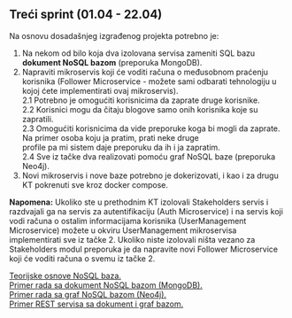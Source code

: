 ## Treći sprint (01.04 - 22.04)

Na osnovu dosadašnjeg izgrađenog projekta potrebno je:  
1. Na nekom od bilo koja dva izolovana servisa zameniti SQL bazu <b>dokument NoSQL bazom</b> (preporuka MongoDB).  
2. Napraviti mikroservis koji će voditi računa o međusobnom praćenju korisnika (Follower Microservice - možete sami odbarati tehnologiju u kojoj ćete implementirati ovaj mikroservis).  
2.1 Potrebno je omogućiti korisnicima da zaprate druge korisnike.  
2.2 Korisnici mogu da čitaju blogove samo onih korisnika koje su zapratili.  
2.3 Omogućiti korisnicima da vide preporuke koga bi mogli da zaprate. Na primer osoba koju ja pratim, prati neke druge  
    profile pa mi sistem daje preporuku da ih i ja zapratim.  
2.4 Sve iz tačke dva realizovati pomoću graf NoSQL baze (preporuka Neo4j).  
3. Novi mikroservis i nove baze potrebno je dokerizovati, i kao i za drugu KT pokrenuti sve kroz docker compose.


<b>Napomena:</b> Ukoliko ste u prethodnim KT izolovali Stakeholders servis i razdvajali ga na servis za autentifikaciju (Auth Microservice) i na servis koji vodi računa
o ostalim informacijama korisnika (UserManagement Microservice) možete u okviru UserManagement mikroservisa implementirati sve iz tačke 2. Ukoliko niste izolovali
ništa vezano za Stakeholders modul preporuka je da napravite novi Follower Microservice koji će voditi računa o svemu iz tačke 2.

<a href='https://github.com/lukaDoric/SOA/blob/main/S3/sql-NoSQL.md'>Teorijske osnove NoSQL baza.</a>   
<a href='https://github.com/lukaDoric/SOA/blob/main/S3/mongo-go.md'>Primer rada sa dokument NoSQL bazom (MongoDB).</a>  
<a href='https://github.com/lukaDoric/SOA/blob/main/S3/neo4j-mongo.md'>Primer rada sa graf NoSQL bazom (Neo4j).</a>  
<a href=''>Primer REST servisa sa dokument i graf bazom.</a>   

